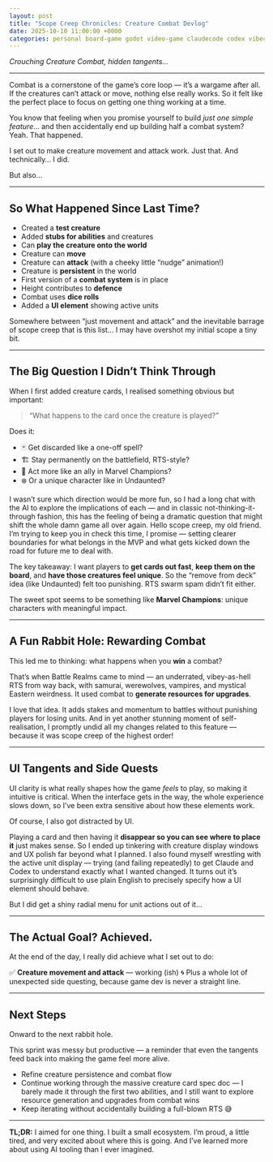 ```yaml
---
layout: post
title: "Scope Creep Chronicles: Creature Combat Devlog"
date: 2025-10-10 11:00:00 +0000
categories: personal board-game godot video-game claudecode codex vibecoding
---
```


_Crouching Creature Combat, hidden tangents..._

---

Combat is a cornerstone of the game’s core loop — it’s a wargame after all. If the creatures can’t attack or move, nothing else really works. So it felt like the perfect place to focus on getting one thing working at a time.

You know that feeling when you promise yourself to build *just one simple feature*… and then accidentally end up building half a combat system?
Yeah. That happened.

I set out to make creature movement and attack work. Just that. And technically… I did.

But also…

---

## So What Happened Since Last Time?

* Created a **test creature**
* Added **stubs for abilities** and creatures
* Can **play the creature onto the world**
* Creature can **move**
* Creature can **attack** (with a cheeky little “nudge” animation!)
* Creature is **persistent** in the world
* First version of a **combat system** is in place
* Height contributes to **defence**
* Combat uses **dice rolls**
* Added a **UI element** showing active units

Somewhere between “just movement and attack” and the inevitable barrage of scope creep that is this list… I may have overshot my initial scope a tiny bit.

---

## The Big Question I Didn’t Think Through

When I first added creature cards, I realised something obvious but important:

> “What happens to the card once the creature is played?”

Does it:

* 🃏 Get discarded like a one-off spell?
* 🏗️ Stay permanently on the battlefield, RTS-style?
* 🧍 Act more like an ally in Marvel Champions?
* ❄️ Or a unique character like in Undaunted?

I wasn’t sure which direction would be more fun, so I had a long chat with the AI to explore the implications of each — and in classic not-thinking-it-through fashion, this has the feeling of being a dramatic question that might shift the whole damn game all over again. Hello scope creep, my old friend. I’m trying to keep you in check this time, I promise — setting clearer boundaries for what belongs in the MVP and what gets kicked down the road for future me to deal with.

The key takeaway:
I want players to **get cards out fast**, **keep them on the board**, and **have those creatures feel unique**. So the “remove from deck” idea (like Undaunted) felt too punishing. RTS swarm spam didn’t fit either.

The sweet spot seems to be something like **Marvel Champions**: unique characters with meaningful impact.

---

## A Fun Rabbit Hole: Rewarding Combat

This led me to thinking: what happens when you **win** a combat?

That’s when Battle Realms came to mind — an underrated, vibey-as-hell RTS from way back, with samurai, werewolves, vampires, and mystical Eastern weirdness. It used combat to **generate resources for upgrades**.

I love that idea. It adds stakes and momentum to battles without punishing players for losing units. And in yet another stunning moment of self-realisation, I promptly undid all my changes related to this feature — because it was scope creep of the highest order!

---

## UI Tangents and Side Quests

UI clarity is what really shapes how the game *feels* to play, so making it intuitive is critical. When the interface gets in the way, the whole experience slows down, so I’ve been extra sensitive about how these elements work.

Of course, I also got distracted by UI.

Playing a card and then having it **disappear so you can see where to place it** just makes sense. So I ended up tinkering with creature display windows and UX polish far beyond what I planned. I also found myself wrestling with the active unit display — trying (and failing repeatedly) to get Claude and Codex to understand exactly what I wanted changed. It turns out it’s surprisingly difficult to use plain English to precisely specify how a UI element should behave.

But I did get a shiny radial menu for unit actions out of it…

---

## The Actual Goal? Achieved.

At the end of the day, I really did achieve what I set out to do:

✅ **Creature movement and attack** — working (ish)
🌀 Plus a whole lot of unexpected side questing, because game dev is never a straight line.

---

## Next Steps

Onward to the next rabbit hole.

This sprint was messy but productive — a reminder that even the tangents feed back into making the game feel more alive.

* Refine creature persistence and combat flow
* Continue working through the massive creature card spec doc — I barely made it through the first two abilities, and I still want to explore resource generation and upgrades from combat wins
* Keep iterating without accidentally building a full-blown RTS 😅

---

**TL;DR:**
I aimed for one thing. I built a small ecosystem. I’m proud, a little tired, and very excited about where this is going. And I’ve learned more about using AI tooling than I ever imagined.
